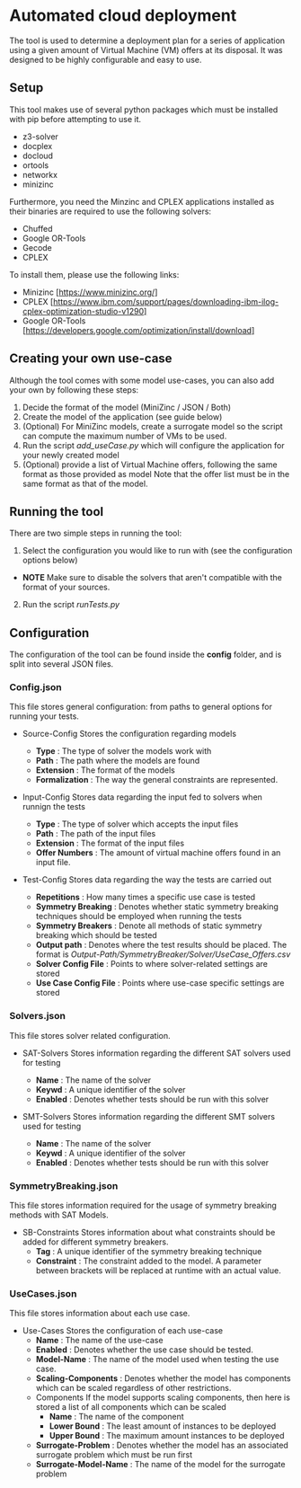 # Automated cloud deployment

The tool is used to determine a deployment plan for a series of application using a given amount of Virtual Machine (VM) offers
at its disposal. It was designed to be highly configurable and easy to use.

## Setup

This tool makes use of several python packages which must be installed with pip before attempting to use it.

- z3-solver
- docplex
- docloud
- ortools
- networkx
- minizinc

Furthermore, you need the Minzinc and CPLEX applications installed as their binaries are required to use the following solvers:

- Chuffed
- Google OR-Tools
- Gecode
- CPLEX

To install them, please use the following links:

- Minizinc [https://www.minizinc.org/]
- CPLEX [https://www.ibm.com/support/pages/downloading-ibm-ilog-cplex-optimization-studio-v1290]
- Google OR-Tools [https://developers.google.com/optimization/install/download]

## Creating your own use-case

Although the tool comes with some model use-cases, you can also add your own by following these steps:

1. Decide the format of the model (MiniZinc / JSON / Both)
2. Create the model of the application (see guide below)
3. (Optional) For MiniZinc models, create a surrogate model so the script can compute the maximum number of VMs to be used.
4. Run the script *add_useCase.py* which will configure the application for your newly created model
5. (Optional) provide a list of Virtual Machine offers, following the same format as those provided as model
    Note that the offer list must be in the same format as that of the model.

## Running the tool

There are two simple steps in running the tool:

1. Select the configuration you would like to run with (see the configuration options below)
 - **NOTE** Make sure to disable the solvers that aren't compatible with the format of your sources.
2. Run the script *runTests.py*

## Configuration

The configuration of the tool can be found inside the **config** folder, and is split into several JSON files.

### Config.json

This file stores general configuration: from paths to general options for running your tests.

- Source-Config
  Stores the configuration regarding models
  - **Type** : The type of solver the models work with
  - **Path** : The path where the models are found
  - **Extension** : The format of the models
  - **Formalization** : The way the general constraints are represented.

- Input-Config
  Stores data regarding the input fed to solvers when runnign the tests
  - **Type** : The type of solver which accepts the input files
  - **Path** : The path of the input files
  - **Extension** : The format of the input files
  - **Offer Numbers** : The amount of virtual machine offers found in an input file.

- Test-Config
  Stores data regarding the way the tests are carried out
  - **Repetitions** : How many times a specific use case is tested
  - **Symmetry Breaking** : Denotes whether static symmetry breaking techniques should be employed when running the tests
  - **Symmetry Breakers** : Denote all methods of static symmetry breaking which should be tested
  - **Output path** : Denotes where the test results should be placed. The format is *Output-Path/SymmetryBreaker/Solver/UseCase_Offers.csv*
  - **Solver Config File** : Points to where solver-related settings are stored
  - **Use Case Config File** : Points where use-case specific settings are stored

### Solvers.json

This file stores solver related configuration.

- SAT-Solvers
  Stores information regarding the different SAT solvers used for testing
  - **Name** : The name of the solver
  - **Keywd** : A unique identifier of the solver
  - **Enabled** : Denotes whether tests should be run with this solver

- SMT-Solvers
  Stores information regarding the different SMT solvers used for testing
  - **Name** : The name of the solver
  - **Keywd** : A unique identifier of the solver
  - **Enabled** : Denotes whether tests should be run with this solver

### SymmetryBreaking.json

This file stores information required for the usage of symmetry breaking methods with SAT Models.

- SB-Constraints
  Stores information about what constraints should be added for different symmetry breakers.
  - **Tag** : A unique identifier of the symmetry breaking technique
  - **Constraint** : The constraint added to the model. A parameter between brackets will be replaced at runtime with an actual value.

### UseCases.json

This file stores information about each use case.

- Use-Cases
  Stores the configuration of each use-case
  - **Name** : The name of the use-case
  - **Enabled** : Denotes whether the use case should be tested.
  - **Model-Name** : The name of the model used when testing the use case.
  - **Scaling-Components** : Denotes whether the model has components which can be scaled regardless of other restrictions.
  - Components
    If the model supports scaling components, then here is stored a list of all components which can be scaled
    - **Name** : The name of the component
    - **Lower Bound** : The least amount of instances to be deployed
    - **Upper Bound** : The maximum amount instances to be deployed
  - **Surrogate-Problem** : Denotes whether the model has an associated surrogate problem which must be run first
  - **Surrogate-Model-Name** : The name of the model for the surrogate problem